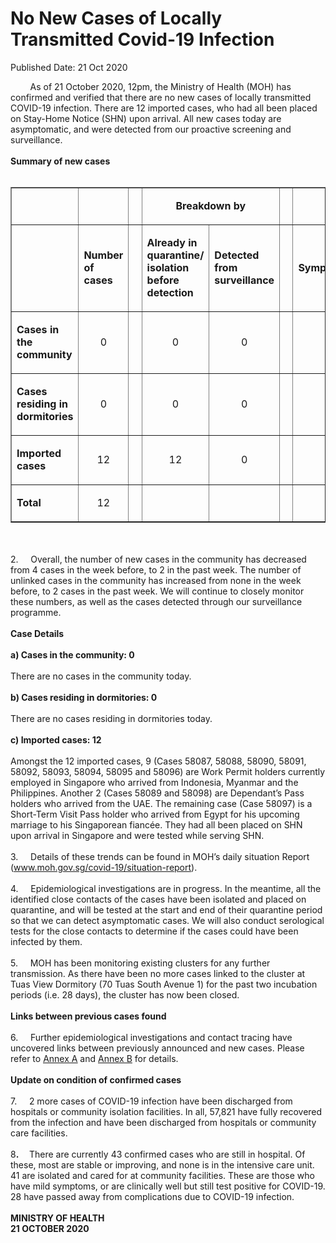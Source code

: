 <html>
    <meta http-equiv="Content-Type" content="text/html; charset=utf-8"/>
    <meta charset="utf-8"/>
    <title>No New Cases of Locally Transmitted Covid-19 Infection </title>
    <body><h1>No New Cases of Locally Transmitted Covid-19 Infection </h1>
    <p>Published Date: 21 Oct 2020</p> &nbsp; &nbsp; &nbsp; &nbsp;&nbsp;As of 21 October 2020, 12pm, the Ministry of Health (MOH) has confirmed and verified that there are no new cases of locally transmitted COVID-19 infection. There are 12 imported cases, who had all been placed on Stay-Home Notice (SHN) upon arrival. All new cases today are asymptomatic, and were detected from our proactive screening and surveillance.&nbsp;&nbsp;<br><br><strong>Summary of new cases</strong><br><div><br></div><table border="1" cellspacing="0" cellpadding="0" width="605"> <tbody><tr> <td width="129"> <p align="right">&nbsp;</p> </td> <td width="60"> <p>&nbsp;</p> </td> <td width="16" valign="top"> <p>&nbsp;</p> </td> <td width="192" colspan="2"> <p align="center"><strong>Breakdown by</strong></p> </td> <td width="16" valign="top"> <p>&nbsp;</p> </td> <td width="192" colspan="2"> <p align="center"><strong>Breakdown by</strong></p> </td> </tr> <tr> <td width="129"> <p align="right">&nbsp;</p> </td> <td width="60"> <p><strong>Number of cases</strong></p> </td> <td width="16" valign="top"> <p>&nbsp;</p> </td> <td width="96"> <p><strong>Already in quarantine/ isolation before detection</strong></p> </td> <td width="96"> <p><strong>Detected from surveillance</strong></p> </td> <td width="16" valign="top"> <p>&nbsp;</p> </td> <td width="96"> <p><strong>Symptomatic</strong></p> </td> <td width="96"> <p><strong>Asymptomatic</strong></p> </td> </tr> <tr> <td width="129"> <p><strong>Cases in the community</strong></p> </td> <td width="60"> <p align="center">0</p> </td> <td width="16" valign="top"> <p align="center">&nbsp;</p> </td> <td width="96"> <p align="center">0</p> </td> <td width="96"> <p align="center">0</p> </td> <td width="16" valign="top"> <p align="center">&nbsp;</p> </td> <td width="96"> <p align="center">0</p> </td> <td width="96"> <p align="center">0</p> </td> </tr> <tr> <td width="129"> <p><strong>Cases residing in dormitories</strong></p> </td> <td width="60"> <p align="center">0</p> </td> <td width="16" valign="top"> <p align="center">&nbsp;</p> </td> <td width="96"> <p align="center">0</p> </td> <td width="96"> <p align="center">0</p> </td> <td width="16" valign="top"> <p align="center">&nbsp;</p> </td> <td width="96"> <p align="center">0</p> </td> <td width="96"> <p align="center">0</p> </td> </tr> <tr> <td width="129"> <p><strong>Imported cases</strong></p> </td> <td width="60"> <p align="center">12</p> </td> <td width="16" valign="top"> <p align="center">&nbsp;</p> </td> <td width="96"> <p align="center">12</p> </td> <td width="96"> <p align="center">0</p> </td> <td width="16" valign="top"> <p align="center">&nbsp;</p> </td> <td width="96"> <p align="center">0</p> </td> <td width="96"> <p align="center">12</p> </td> </tr> <tr> <td width="129"> <p><strong>Total</strong></p> </td> <td width="60"> <p align="center">12</p> </td> <td width="16" valign="top"> <p align="center">&nbsp;</p> </td> <td width="96"> <p align="center">&nbsp;</p> </td> <td width="96"> <p align="center">&nbsp;</p> </td> <td width="16" valign="top"> <p align="center">&nbsp;</p> </td> <td width="96"> <p align="center">&nbsp;</p> </td> <td width="96"> <p align="center">&nbsp;</p> </td> </tr> </tbody></table><br><br>2.&nbsp; &nbsp; &nbsp;Overall, the number of new cases in the community has decreased from 4 cases in the week before, to 2 in the past week. The number of unlinked cases in the community has increased from none in the week before, to 2 cases in the past week. We will continue to closely monitor these numbers, as well as the cases detected through our surveillance programme.<br><br><strong>Case Details</strong><br><br><strong>a) Cases in the community: 0&nbsp;</strong><br><br>There are no cases in the community today.<br><br><strong>b) Cases residing in dormitories: 0<br></strong><br>There are no cases residing in dormitories today.&nbsp;<br><br><strong>c) Imported cases: 12</strong><br><br>Amongst the 12 imported cases, 9 (Cases 58087, 58088, 58090, 58091, 58092, 58093, 58094, 58095 and 58096) are Work Permit holders currently employed in Singapore who arrived from Indonesia, Myanmar and the Philippines. Another 2 (Cases 58089 and 58098) are Dependant’s Pass holders who arrived from the UAE. The remaining case (Case 58097) is a Short-Term Visit Pass holder who arrived from Egypt for his upcoming marriage to his Singaporean fiancée. They had all been placed on SHN upon arrival in Singapore and were tested while serving SHN.&nbsp;<br><br>3.&nbsp; &nbsp; &nbsp;Details of these trends can be found in MOH’s daily situation Report (<a href="http://www.moh.gov.sg/covid-19/situation-report" title="" class="" target="">www.moh.gov.sg/covid-19/situation-report</a>).<br><br>4.&nbsp; &nbsp; &nbsp;Epidemiological investigations are in progress. In the meantime, all the identified close contacts of the cases have been isolated and placed on quarantine, and will be tested at the start and end of their quarantine period so that we can detect asymptomatic cases. We will also conduct serological tests for the close contacts to determine if the cases could have been infected by them.&nbsp;<br><br>5.&nbsp; &nbsp; &nbsp;MOH has been monitoring existing clusters for any further transmission. As there have been no more cases linked to the cluster at Tuas View Dormitory (70 Tuas South Avenue 1) for the past two incubation periods (i.e. 28 days), the cluster has now been closed.<br><br><strong>Links between previous cases found</strong><br><br>6.&nbsp; &nbsp; &nbsp;Further epidemiological investigations and contact tracing have uncovered links between previously announced and new cases. Please refer to <span style="text-decoration: underline;"><a href="/docs/librariesprovider5/pressroom/press-releases/annex-aa8241cc4eec14c648fd5f619bf418df3.pdf?sfvrsn=7c429069_0" title="Annex A">Annex A</a></span> and <span style="text-decoration: underline;"><a href="/docs/librariesprovider5/default-document-library/annex-b4507f78ebb0846089ed815fd35cfcb5e.pdf?sfvrsn=6ccc683b_0" title="Annex B">Annex B</a></span> for details.&nbsp;<br><br><strong>Update on condition of confirmed cases<br></strong><br>7.&nbsp; &nbsp; &nbsp;2 more cases of COVID-19 infection have been discharged from hospitals or community isolation facilities. In all, 57,821 have fully recovered from the infection and have been discharged from hospitals or community care facilities.&nbsp;<br><br>8<strong>.&nbsp; &nbsp; &nbsp;</strong>There are currently 43 confirmed cases who are still in hospital. Of these, most are stable or improving, and none is in the intensive care unit. 41 are isolated and cared for at community facilities. These are those who have mild symptoms, or are clinically well but still test positive for COVID-19. 28 have passed away from complications due to COVID-19 infection.&nbsp;<br><br><strong>MINISTRY OF HEALTH<br>21 OCTOBER 2020<br></strong><div><br></div><br></body>
</html>